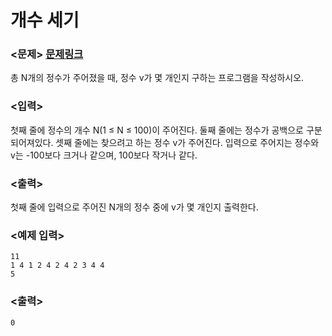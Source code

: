 # 개수 세기

### <문제> [문제링크](https://www.acmicpc.net/problem/10807)
 총 N개의 정수가 주어졌을 때, 정수 v가 몇 개인지 구하는 프로그램을 작성하시오.

### <입력>
첫째 줄에 정수의 개수 N(1 ≤ N ≤ 100)이 주어진다.
둘째 줄에는 정수가 공백으로 구분되어져있다. 셋째 줄에는 찾으려고 하는 정수 v가 주어진다.
입력으로 주어지는 정수와 v는 -100보다 크거나 같으며, 100보다 작거나 같다.

### <출력>
첫째 줄에 입력으로 주어진 N개의 정수 중에 v가 몇 개인지 출력한다.

### <예제 입력>      
```
11
1 4 1 2 4 2 4 2 3 4 4
5
```
### <출력>
```
0
```
